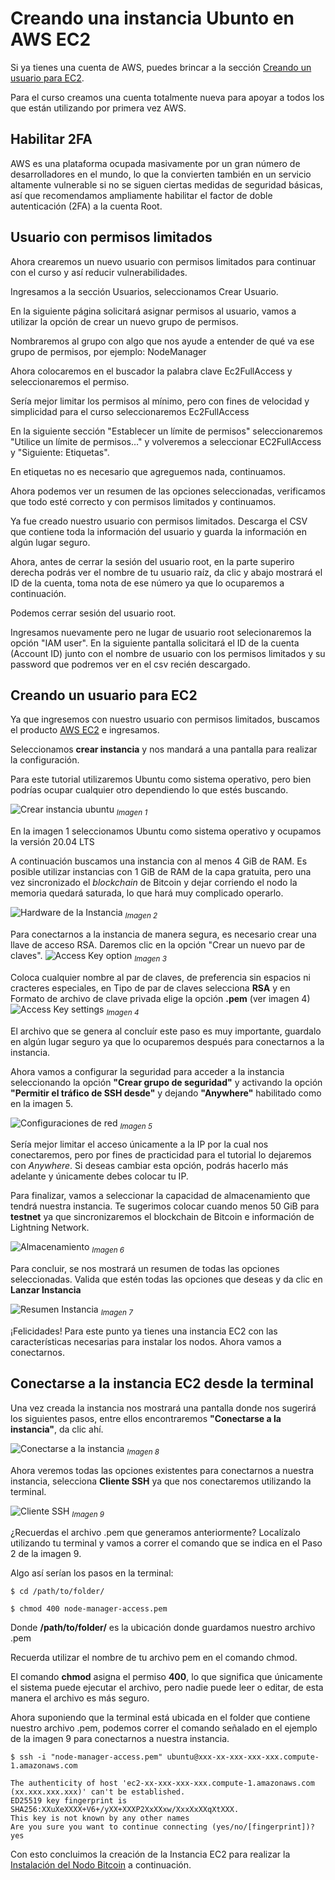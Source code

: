 Creando una instancia Ubunto en AWS EC2
===

Si ya tienes una cuenta de AWS, puedes brincar a la sección [Creando un usuario para EC2](#creando-un-usuario-para-ec2).

Para el curso creamos una cuenta totalmente nueva para apoyar a todos los que están utilizando por primera vez AWS.

## Habilitar 2FA
AWS es una plataforma ocupada masivamente por un gran número de desarrolladores en el mundo, lo que la convierten también en un servicio altamente vulnerable si no se siguen ciertas medidas de seguridad básicas, así que recomendamos ampliamente habilitar el factor de doble autenticación (2FA) a la cuenta Root.

## Usuario con permisos limitados

Ahora crearemos un nuevo usuario con permisos limitados para continuar con el curso y así reducir vulnerabilidades.

Ingresamos a la sección Usuarios, seleccionamos Crear Usuario.

En la siguiente página solicitará asignar permisos al usuario, vamos a utilizar la opción de crear un nuevo grupo de permisos.

Nombraremos al grupo con algo que nos ayude a entender de qué va ese grupo de permisos, por ejemplo: NodeManager

Ahora colocaremos en el buscador la palabra clave Ec2FullAccess y seleccionaremos el permiso.

Sería mejor limitar los permisos al mínimo, pero con fines de velocidad y simplicidad para el curso seleccionaremos Ec2FullAccess

En la siguiente sección "Establecer un límite de permisos" seleccionaremos "Utilice un límite de permisos…" y volveremos a seleccionar EC2FullAccess y "Siguiente: Etiquetas".

En etiquetas no es necesario que agreguemos nada, continuamos.

Ahora podemos ver un resumen de las opciones seleccionadas, verificamos que todo esté correcto y con permisos limitados y continuamos.

Ya fue creado nuestro usuario con permisos limitados. Descarga el CSV que contiene toda la información del usuario y guarda la información en algún lugar seguro.

Ahora, antes de cerrar la sesión del usuario root, en la parte superiro derecha podrás ver el nombre de tu usuario raíz, da clic y abajo mostrará el ID de la cuenta, toma nota de ese número ya que lo ocuparemos a continuación.

Podemos cerrar sesión del usuario root.

Ingresamos nuevamente pero ne lugar de usuario root selecionaremos la opción "IAM user". En la siguiente pantalla solicitará el ID de la cuenta (Account ID) junto con el nombre de usuario con los permisos limitados y su password que podremos ver en el csv recién descargado.

## Creando un usuario para EC2

Ya que ingresemos con nuestro usuario con permisos limitados, buscamos el producto [AWS EC2](https://aws.amazon.com/es/ec2/) e ingresamos.

Seleccionamos **crear instancia** y nos mandará a una pantalla para realizar la configuración.

Para este tutorial utilizaremos Ubuntu como sistema operativo, pero bien podrías ocupar cualquier otro dependiendo lo que estés buscando.

![Crear instancia ubuntu](assets/crear-instancia-1-ubuntu.png "Crear Instancia Ubuntu")
*<sub>Imagen 1</sub>*

En la imagen 1 seleccionamos Ubuntu como sistema operativo y ocupamos la versión 20.04 LTS

A continuación buscamos una instancia con al menos 4 GiB de RAM. Es posible utilizar instancias con 1 GiB de RAM de la capa gratuita, pero una vez sincronizado el *blockchain* de Bitcoin y dejar corriendo el nodo la memoria quedará saturada, lo que hará muy complicado operarlo.

![Hardware de la Instancia](assets/crear-instancia-2-hardware.png "Hardware de la Instancia")
*<sub>Imagen 2</sub>*

Para conectarnos a la instancia de manera segura, es necesario crear una llave de acceso RSA. Daremos clic en la opción "Crear un nuevo par de claves".
![Access Key option](assets/crear-instancia-3-access-key-2.png "Clic a opción de clave")
*<sub>Imagen 3</sub>*

Coloca cualquier nombre al par de claves, de preferencia sin espacios ni cracteres especiales, en Tipo de par de claves selecciona **RSA** y en Formato de archivo de clave privada elige la opción **.pem** (ver imagen 4)
![Access Key settings](assets/crear-instancia-3-access-key.png "Opciones de Claves de Acceso")
*<sub>Imagen 4</sub>*

El archivo que se genera al concluír este paso es muy importante, guardalo en algún lugar seguro ya que lo ocuparemos después para conectarnos a la instancia.

Ahora vamos a configurar la seguridad para acceder a la instancia seleccionando la opción **"Crear grupo de seguridad"** y activando la opción **"Permitir el tráfico de SSH desde"** y dejando **"Anywhere"** habilitado como en la imagen 5.

![Configuraciones de red](assets/crear-instancia-4-seguridad.png "Configuraciones de red")
*<sub>Imagen 5</sub>*

Sería mejor limitar el acceso únicamente a la IP por la cual nos conectaremos, pero por fines de practicidad para el tutorial lo dejaremos con *Anywhere*. Si deseas cambiar esta opción, podrás hacerlo más adelante y únicamente debes colocar tu IP.

Para finalizar, vamos a seleccionar la capacidad de almacenamiento que tendrá nuestra instancia. Te sugerimos colocar cuando menos 50 GiB para **testnet** ya que sincronizaremos el blockchain de Bitcoin e información de Lightning Network.

![Almacenamiento](assets/crear-instancia-5-almacenamiento.png "Almacenamiento")
*<sub>Imagen 6</sub>*

Para concluir, se nos mostrará un resumen de todas las opciones seleccionadas. Valida que estén todas las opciones que deseas y da clic en **Lanzar Instancia** 

![Resumen Instancia](assets/crear-instancia-5-resumen.png "Resumen Instancia")
*<sub>Imagen 7</sub>*

¡Felicidades! Para este punto ya tienes una instancia EC2 con las características necesarias para instalar los nodos. Ahora vamos a conectarnos.

## Conectarse a la instancia EC2 desde la terminal

Una vez creada la instancia nos mostrará una pantalla donde nos sugerirá los siguientes pasos, entre ellos encontraremos **"Conectarse a la instancia"**, da clic ahí.

![Conectarse a la instancia](assets/conetarse-1-connect.png "Conectarse a la instancia")
*<sub>Imagen 8</sub>*

Ahora veremos todas las opciones existentes para conectarnos a nuestra instancia, selecciona **Cliente SSH** ya que nos conectaremos utilizando la terminal.

![Cliente SSH](assets/conetarse-2-pantalla.png "Cliente SSH")
*<sub>Imagen 9</sub>*

¿Recuerdas el archivo .pem que generamos anteriormente? Localízalo utilizando tu terminal y vamos a correr el comando que se indica en el Paso 2 de la imagen 9.

Algo así serían los pasos en la terminal:

```
$ cd /path/to/folder/

$ chmod 400 node-manager-access.pem
```

Donde **/path/to/folder/** es la ubicación donde guardamos nuestro archivo .pem

Recuerda utilizar el nombre de tu archivo pem en el comando chmod. 

El comando **chmod** asigna el permiso **400**, lo que significa que únicamente el sistema puede ejecutar el archivo, pero nadie puede leer o editar, de esta manera el archivo es más seguro.

Ahora suponiendo que la terminal está ubicada en el folder que contiene nuestro archivo .pem, podemos correr el comando señalado en el ejemplo de la imagen 9 para conectarnos a nuestra instancia.

```
$ ssh -i "node-manager-access.pem" ubuntu@xxx-xx-xxx-xxx-xxx.compute-1.amazonaws.com

The authenticity of host 'ec2-xx-xxx-xxx-xxx.compute-1.amazonaws.com (xx.xxx.xxx.xxx)' can't be established.
ED25519 key fingerprint is SHA256:XXuXeXXXX+V6+/yXX+XXXP2XxXXxw/XxxXxXXqXtXXX.
This key is not known by any other names
Are you sure you want to continue connecting (yes/no/[fingerprint])? yes

```

Con esto concluimos la creación de la Instancia EC2 para realizar la [Instalación del Nodo Bitcoin](/3-instalacion-del-nodo-bitcoin.md) a continuación.
